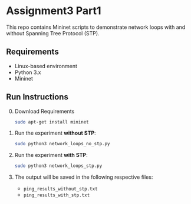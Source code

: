 # Assignment3 Part1

This repo contains Mininet scripts to demonstrate network loops with and without Spanning Tree Protocol (STP).

## Requirements

- Linux-based environment
- Python 3.x
- Mininet

## Run Instructions

0. Download Requirements
   ```bash
   sudo apt-get install mininet
   ```

1. Run the experiment **without STP**:
   ```bash
   sudo python3 network_loops_no_stp.py
   ```

2. Run the experiment **with STP**:
   ```bash
   sudo python3 network_loops_stp.py
   ```

3. The output will be saved in the following respective files:
    - `ping_results_without_stp.txt`
    - `ping_results_with_stp.txt`